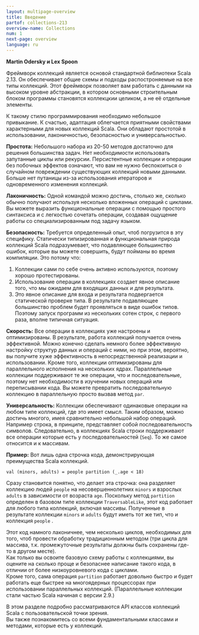 ```yaml
---
layout: multipage-overview
title: Введение
partof: collections-213
overview-name: Collections
num: 1
next-page: overview
language: ru
---
```


**Martin Odersky и Lex Spoon**

Фреймворк коллекций является основой стандартной библиотеки Scala 2.13. Он обеспечивает общие схемы и подходы распостроняемые на все типы коллекций. 
Этот фреймворк позволяет вам работать с данными на высоком уровне абстракции, в котором основными строительным блоком программы становятся коллекцкии целиком, а не её отдельные элементы.   

К такому стилю программирования необходимо небольшое привыкание. 
К счастью, адаптация облегчается приятными свойствами характерными для новых коллекций Scala. 
Они обладают простотой в использовании, лаконичностью, безопасностью и универсальностью.

**Простота:** Небольшого набора из 20-50 методов достаточно для решения большинства задач. 
Нет необходимости использовать запутанные циклы или рекурсии.
Персистентные коллекции и операции без побочных эффектов означают, 
что вам не нужно беспокоиться о случайном повреждении существующих коллекций новыми данными. 
Больше нет путаницы из-за использования итераторов и одновременного изменения коллекций.

**Лаконичность:** Одной командой можно достичь, столько же, сколько обычно получают используя несколько вложенных операций с циклами. 
Вы можете выразить функциональные операции с помощью простого синтаксиса и с легкостью сочетать операции, создавая ощущение 
работы со специализированным под задачу языком.

**Безопасность:** Требуется определенный опыт, чтоб погрузится в эту специфику. 
Статически типизированная и функциональная природа коллекций Scala подразумевает, что подавляющее большинство ошибок, которые вы можете совершить, будут пойманы во время компиляции.
Это потому что: 
 1. Коллекции сами по себе очень активно используются, поэтому хорошо протестированы. 
 2. Использование операции в коллекциях создает явное описание того, что мы ожидаем для входящих данных и для результата. 
 3. Это явное описание для входа и результата подвергается статической проверке типа. В результате подавляющее большинство проблем будет проявляться в виде ошибок типов. 
Поэтому запуск программ из нескольких сотен строк, с первого раза, вполне типичная ситуация. 


**Скорость:** Все операции в коллекциях уже настроены и оптимизированы. В результате, работа коллекций получается очень эффективной. 
Можно конечно сделать немного более эффективную настройку структур данных и операций с ними, но при этом, 
вероятно, вы получите хуже эффективность в непосредственной реализации и использовании. 
Кроме того, коллекции оптимизированы для параллельного исполнения на нескольких ядрах. Параллельные коллекции поддерживают те же операции, что и последовательные, поэтому нет необходимости в изучении новых операций или переписывании кода. 
Вы можете превратить последовательную коллекцию в параллельную просто вызвав метод `par`.

**Универсальность:** Коллекции обеспечивают одинаковые операции на любом типе коллекций, где это имеет смысл. Таким образом, можно достичь многого, имея сравнительно небольшой набор операций. Например строка, в принципе, представляет собой последовательность символов. Следовательно, в коллекциях Scala строки поддерживают все операции которые есть у последовательностей (`Seq`). То же самое относится и к массивам.

**Пример:** Вот лишь одна строчка кода, демонстрирующая преимущества Scala коллекций.

    val (minors, adults) = people partition (_.age < 18)

Сразу становится понятно, что делает эта строчка: она разделяет коллекцию людей `people` на несовершеннолетних `minors` и взрослых `adults` в зависимости от возраста `age`. 
Поскольку метод `partition` определен в базовом типе коллекции  `TraversableLike`, этот код работает для любого типа коллекций, включая массивы. 
Полученные в результате коллекции `minors` и `adults` будут иметь тот же тип, что и коллекция `people` .

Этот код намного лаконичнее, чем несколько циклов, необходимых для того, чтоб провести обработку традиционным методом 
(три цикла для массива, т.к. промежуточные результаты должны быть сохранены где-то в другом месте).  
Как только вы освоите базовую схему работы с коллекциями, вы оцените на сколько проще и безопаснее написание такого кода, в отличии от более низкоуровневого кода с циклами.  
Кроме того, сама операция `partition` работает довольно быстро и будет работать еще быстрее на многоядерных процессорах при использовании параллельных коллекций.  (Параллельные коллекции стали частью Scala начиная с версии 2.9.)

В этом разделе подробно рассматриваются API классов коллекций Scala с пользовательской точки зрения.  
Вы также познакомитесь со всеми фундаментальными классами и методами, которые есть у коллекций.
